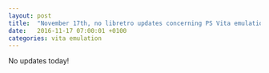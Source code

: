 ```yaml
---
layout: post
title:  "November 17th, no libretro updates concerning PS Vita emulation and emulators"
date:   2016-11-17 07:00:01 +0100
categories: vita emulation
---
```


No updates today!
